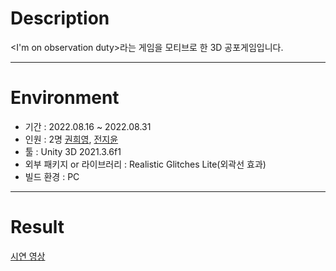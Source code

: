# Description
<I'm on observation duty>라는 게임을 모티브로 한 3D 공포게임입니다.

-----------------

# Environment
- 기간 : 2022.08.16 ~ 2022.08.31
- 인원 : 2명 [권희영](https://github.com/heeyoung8748), [전지윤](https://github.com/xxyoon2)
- 툴 : Unity 3D 2021.3.6f1
- 외부 패키지 or 라이브러리 : Realistic Glitches Lite(외곽선 효과)
- 빌드 환경 : PC

-----------------

# Result
[시연 영상](https://youtu.be/x4H4iOXjl9g)
